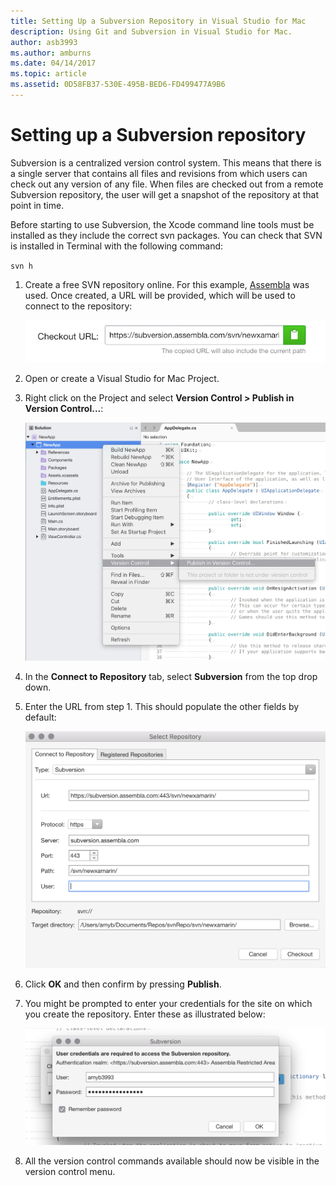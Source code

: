 ```yaml
---
title: Setting Up a Subversion Repository in Visual Studio for Mac
description: Using Git and Subversion in Visual Studio for Mac.
author: asb3993
ms.author: amburns
ms.date: 04/14/2017
ms.topic: article
ms.assetid: 0D58FB37-530E-495B-BED6-FD499477A9B6
---
```


# Setting up a Subversion repository

Subversion is a centralized version control system. This means that there is a single server that contains all files and revisions from which users can check out any version of any file. When files are checked out from a remote Subversion repository, the user will get a snapshot of the repository at that point in time.

Before starting to use Subversion, the Xcode command line tools must be installed as they include the correct svn packages. You can check that SVN is installed in Terminal with the following command:

`svn h`

1. Create a free SVN repository online. For this example, [Assembla](https://app.assembla.com/) was used. Once created, a URL will be provided, which will be used to connect to the repository: 

    ![Obtain SVN URL and copy it](media/version-control-subversion1-sml.png)

2. Open or create a Visual Studio for Mac Project.

3. Right click on the Project and select **Version Control > Publish in Version Control...**: 

    ![Start Publishing Project](media/version-control-subversion2.png)

4. In the **Connect to Repository** tab, select **Subversion** from the top drop down.

5. Enter the URL from step 1. This should populate the other fields by default: 

    ![Select Repository and Enter details Dialog](media/version-control-subversion3.png)

7. Click **OK** and then confirm by pressing **Publish**.

7. You might be prompted to enter your credentials for the site on which you create the repository. Enter these as illustrated below:

    ![](media/version-control-subversion5.png)

8.	All the version control commands available should now be visible in the version control menu.

